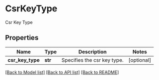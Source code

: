 # CsrKeyType

Csr Key Type

## Properties
Name | Type | Description | Notes
------------ | ------------- | ------------- | -------------
**csr_key_type** | **str** | Specifies the csr key type. | [optional] 

[[Back to Model list]](../README.md#documentation-for-models) [[Back to API list]](../README.md#documentation-for-api-endpoints) [[Back to README]](../README.md)


